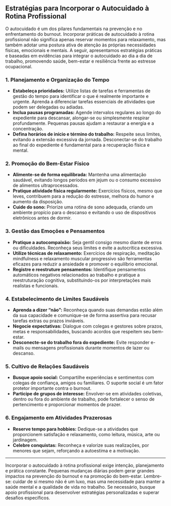 ## Estratégias para Incorporar o Autocuidado à Rotina Profissional

O autocuidado é um dos pilares fundamentais na prevenção e no enfrentamento do burnout. Incorporar práticas de autocuidado à rotina profissional não significa apenas reservar momentos para relaxamento, mas também adotar uma postura ativa de atenção às próprias necessidades físicas, emocionais e mentais. A seguir, apresentamos estratégias práticas e baseadas em evidências para integrar o autocuidado ao dia a dia de trabalho, promovendo saúde, bem-estar e resiliência frente ao estresse ocupacional.

### 1. **Planejamento e Organização do Tempo**

- **Estabeleça prioridades:** Utilize listas de tarefas e ferramentas de gestão do tempo para identificar o que é realmente importante e urgente. Aprenda a diferenciar tarefas essenciais de atividades que podem ser delegadas ou adiadas.
- **Inclua pausas programadas:** Agende intervalos regulares ao longo do expediente para descansar, alongar-se ou simplesmente respirar profundamente. Pequenas pausas ajudam a restaurar a energia e a concentração.
- **Defina horários de início e término do trabalho:** Respeite seus limites, evitando a extensão excessiva da jornada. Desconectar-se do trabalho ao final do expediente é fundamental para a recuperação física e mental.

### 2. **Promoção do Bem-Estar Físico**

- **Alimente-se de forma equilibrada:** Mantenha uma alimentação saudável, evitando longos períodos em jejum ou o consumo excessivo de alimentos ultraprocessados.
- **Pratique atividade física regularmente:** Exercícios físicos, mesmo que leves, contribuem para a redução do estresse, melhora do humor e aumento da disposição.
- **Cuide do sono:** Priorize uma rotina de sono adequada, criando um ambiente propício para o descanso e evitando o uso de dispositivos eletrônicos antes de dormir.

### 3. **Gestão das Emoções e Pensamentos**

- **Pratique a autocompaixão:** Seja gentil consigo mesmo diante de erros ou dificuldades. Reconheça seus limites e evite a autocrítica excessiva.
- **Utilize técnicas de relaxamento:** Exercícios de respiração, meditação mindfulness e relaxamento muscular progressivo são ferramentas eficazes para reduzir a ansiedade e promover o equilíbrio emocional.
- **Registre e reestruture pensamentos:** Identifique pensamentos automáticos negativos relacionados ao trabalho e pratique a reestruturação cognitiva, substituindo-os por interpretações mais realistas e funcionais.

### 4. **Estabelecimento de Limites Saudáveis**

- **Aprenda a dizer “não”:** Reconheça quando suas demandas estão além da sua capacidade e comunique-se de forma assertiva para recusar tarefas extras ou prazos inviáveis.
- **Negocie expectativas:** Dialogue com colegas e gestores sobre prazos, metas e responsabilidades, buscando acordos que respeitem seu bem-estar.
- **Desconecte-se do trabalho fora do expediente:** Evite responder e-mails ou mensagens profissionais durante momentos de lazer ou descanso.

### 5. **Cultivo de Relações Saudáveis**

- **Busque apoio social:** Compartilhe experiências e sentimentos com colegas de confiança, amigos ou familiares. O suporte social é um fator protetor importante contra o burnout.
- **Participe de grupos de interesse:** Envolver-se em atividades coletivas, dentro ou fora do ambiente de trabalho, pode fortalecer o senso de pertencimento e proporcionar momentos de prazer.

### 6. **Engajamento em Atividades Prazerosas**

- **Reserve tempo para hobbies:** Dedique-se a atividades que proporcionem satisfação e relaxamento, como leitura, música, arte ou jardinagem.
- **Celebre conquistas:** Reconheça e valorize suas realizações, por menores que sejam, reforçando a autoestima e a motivação.

---

Incorporar o autocuidado à rotina profissional exige intenção, planejamento e prática constante. Pequenas mudanças diárias podem gerar grandes impactos na prevenção do burnout e na promoção do bem-estar. Lembre-se: cuidar de si mesmo não é um luxo, mas uma necessidade para manter a saúde mental e a qualidade de vida no trabalho. Se necessário, busque apoio profissional para desenvolver estratégias personalizadas e superar desafios específicos.